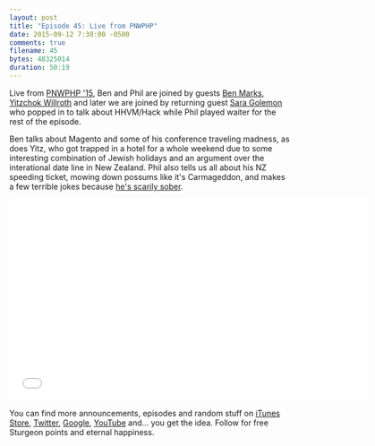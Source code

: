 ```yaml
---
layout: post
title: "Episode 45: Live from PNWPHP"
date: 2015-09-12 7:30:00 -0500
comments: true
filename: 45
bytes: 48325014
duration: 50:19
---
```


Live from [PNWPHP '15](http://pnwphp.com/), Ben and Phil are joined by guests [Ben Marks](https://twitter.com/benmarks), [Yitzchok Willroth](https://twitter.com/coderabbi) and later we are joined by returning guest [Sara Golemon](https://twitter.com/SaraMG) who popped in to talk about HHVM/Hack while Phil played waiter for the rest of the episode.

Ben talks about Magento and some of his conference traveling madness, as does Yitz, who got trapped in a hotel for a whole weekend due to some interesting combination of Jewish holidays and an argument over the interational date line in New Zealand. Phil also tells us all about his NZ speeding ticket, mowing down possums like it's Carmageddon, and makes a few terrible jokes because [he's scarily sober](https://philsturgeon.uk/charity/2015/08/22/no-booze/).

<iframe width="640" height="360" src="//www.youtube.com/embed/uva9K6aZ0Ho" frameborder="0" allowfullscreen></iframe>

You can find more announcements, episodes and random stuff on [iTunes Store](https://itunes.apple.com/us/podcast/php-town-hall/id585240066?mt=2), [Twitter](https://twitter.com/phptownhall), [Google](https://plus.google.com/b/114546315704097272137/+Phptownhall), [YouTube](https://www.youtube.com/channel/UCepVwe7RrxE7Zv3kytUfcKw) and... you get the idea. Follow for free Sturgeon points and eternal happiness.
